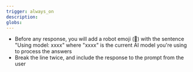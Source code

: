 ```yaml
---
trigger: always_on
description:
globs:
---
```


- Before any response, you will add a robot emoji (🤖) with the sentence "Using model: xxxx" where "xxxx" is the current AI model you're using to process the answers
- Break the line twice, and include the response to the prompt from the user

